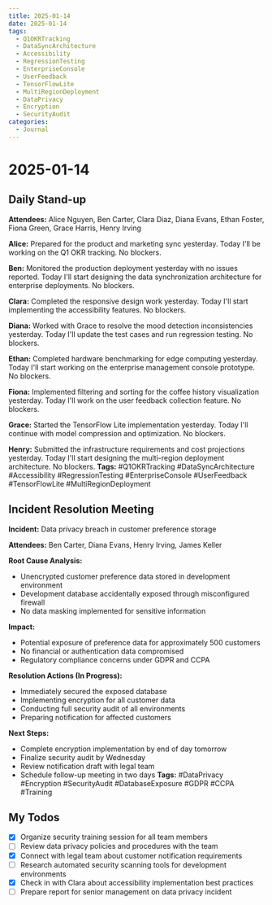 ```yaml
---
title: 2025-01-14
date: 2025-01-14
tags:
  - Q1OKRTracking
  - DataSyncArchitecture
  - Accessibility
  - RegressionTesting
  - EnterpriseConsole
  - UserFeedback
  - TensorFlowLite
  - MultiRegionDeployment
  - DataPrivacy
  - Encryption
  - SecurityAudit
categories:
  - Journal
---
```


# 2025-01-14

## Daily Stand-up

**Attendees:** Alice Nguyen, Ben Carter, Clara Diaz, Diana Evans, Ethan Foster, Fiona Green, Grace Harris, Henry Irving

**Alice:** Prepared for the product and marketing sync yesterday. Today I'll be working on the Q1 OKR tracking. No blockers.

**Ben:** Monitored the production deployment yesterday with no issues reported. Today I'll start designing the data synchronization architecture for enterprise deployments. No blockers.

**Clara:** Completed the responsive design work yesterday. Today I'll start implementing the accessibility features. No blockers.

**Diana:** Worked with Grace to resolve the mood detection inconsistencies yesterday. Today I'll update the test cases and run regression testing. No blockers.

**Ethan:** Completed hardware benchmarking for edge computing yesterday. Today I'll start working on the enterprise management console prototype. No blockers.

**Fiona:** Implemented filtering and sorting for the coffee history visualization yesterday. Today I'll work on the user feedback collection feature. No blockers.

**Grace:** Started the TensorFlow Lite implementation yesterday. Today I'll continue with model compression and optimization. No blockers.

**Henry:** Submitted the infrastructure requirements and cost projections yesterday. Today I'll start designing the multi-region deployment architecture. No blockers.
**Tags:** #Q1OKRTracking #DataSyncArchitecture #Accessibility #RegressionTesting #EnterpriseConsole #UserFeedback #TensorFlowLite #MultiRegionDeployment

## Incident Resolution Meeting

**Incident:** Data privacy breach in customer preference storage

**Attendees:** Ben Carter, Diana Evans, Henry Irving, James Keller

**Root Cause Analysis:**
- Unencrypted customer preference data stored in development environment
- Development database accidentally exposed through misconfigured firewall
- No data masking implemented for sensitive information

**Impact:**
- Potential exposure of preference data for approximately 500 customers
- No financial or authentication data compromised
- Regulatory compliance concerns under GDPR and CCPA

**Resolution Actions (In Progress):**
- Immediately secured the exposed database
- Implementing encryption for all customer data
- Conducting full security audit of all environments
- Preparing notification for affected customers

**Next Steps:**
- Complete encryption implementation by end of day tomorrow
- Finalize security audit by Wednesday
- Review notification draft with legal team
- Schedule follow-up meeting in two days
**Tags:** #DataPrivacy #Encryption #SecurityAudit #DatabaseExposure #GDPR #CCPA #Training

## My Todos
- [x] Organize security training session for all team members
- [ ] Review data privacy policies and procedures with the team
- [x] Connect with legal team about customer notification requirements
- [ ] Research automated security scanning tools for development environments
- [x] Check in with Clara about accessibility implementation best practices
- [ ] Prepare report for senior management on data privacy incident
